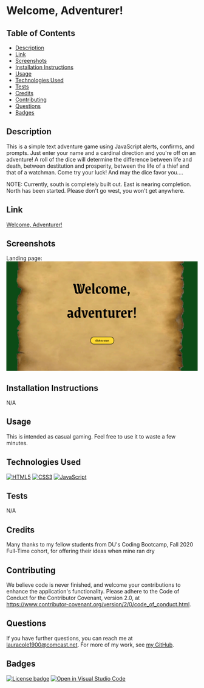 # Welcome, Adventurer!

## Table of Contents

* [Description](#description)
* [Link](#link)
* [Screenshots](#screenshots)
* [Installation Instructions](#installation-instructions)
* [Usage](#usage)
* [Technologies Used](#technologies-used)
* [Tests](#tests)
* [Credits](#credits)
* [Contributing](#contributing)
* [Questions](#questions)
* [Badges](#badges)

## Description

This is a simple text adventure game using JavaScript alerts, confirms, and prompts. Just enter your name and a cardinal direction and you're off on an adventure! A roll of the dice will determine the difference between life and death, between destitution and prosperity, between the life of a thief and that of a watchman. Come try your luck! And may the dice favor you....

NOTE: Currently, south is completely built out. East is nearing completion. North has been started. Please don't go west, you won't get anywhere.

## Link

[Welcome, Adventurer!](https://lauracole1900.github.io/textAdventure/)

## Screenshots

Landing page:
![Landing page](assets/lander.png)

## Installation Instructions

N/A

## Usage

This is intended as casual gaming. Feel free to use it to waste a few minutes.

## Technologies Used

[![HTML5](https://img.shields.io/badge/built%20with-HTML5-f06529)](https://developer.mozilla.org/en-US/docs/Glossary/HTML5) [![CSS3](https://img.shields.io/badge/built%20with-CSS3-2965f1)](https://developer.mozilla.org/en-US/docs/Web/CSS) [![JavaScript](https://img.shields.io/badge/built%20with-JavaScript-f0db4f)](https://developer.mozilla.org/en-US/docs/Web/JavaScript)

## Tests

N/A

## Credits

Many thanks to my fellow students from DU's Coding Bootcamp, Fall 2020 Full-Time cohort, for offering their ideas when mine ran dry

## Contributing

We believe code is never finished, and welcome your contributions to enhance the application's functionality. Please adhere to the Code of Conduct for the Contributor Covenant, version 2.0, at https://www.contributor-covenant.org/version/2/0/code_of_conduct.html.

## Questions

If you have further questions, you can reach me at lauracole1900@comcast.net. For more of my work, see [my GitHub](https://github.com/LauraCole1900).

## Badges

[![License badge](https://img.shields.io/badge/license-MIT-0d4b16)](./LICENSE) [![Open in Visual Studio Code](https://open.vscode.dev/badges/open-in-vscode.svg)](https://open.vscode.dev/LauraCole1900/textAdventure)